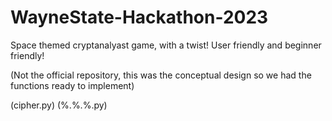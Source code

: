 # WayneState-Hackathon-2023
 Space themed cryptanalyast game, with a twist! User friendly and beginner friendly!
 
 (Not the official repository, this was the conceptual design so we had the functions ready to implement)

(cipher.py)
 (%.%.%.py)
 
